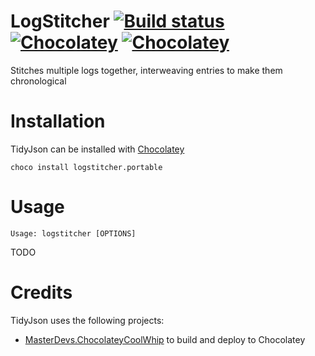 # LogStitcher [![Build status](https://ci.appveyor.com/api/projects/status/nwhu2wwku7e0aitp/branch/master?svg=true)](https://ci.appveyor.com/project/jquintus/logstitcher/branch/master) [![Chocolatey](https://img.shields.io/chocolatey/dt/scriptcs.svg?style=flat-square)](https://chocolatey.org/packages/LogStitcher.portable) [![Chocolatey](https://img.shields.io/chocolatey/v/git.svg?style=flat-square)](https://chocolatey.org/packages/LogStitcher.portable)


Stitches multiple logs together, interweaving entries to make them chronological

# Installation
TidyJson can be installed with [Chocolatey](https://chocolatey.org/)

    choco install logstitcher.portable
    
    
# Usage
    Usage: logstitcher [OPTIONS]

TODO

# Credits

TidyJson uses the following projects:

* [MasterDevs.ChocolateyCoolWhip](https://github.com/MasterDevs/ChocolateyCoolWhip) to build and deploy to Chocolatey
